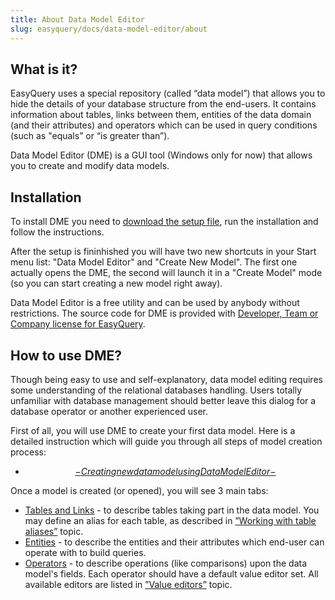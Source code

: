 ```yaml
---
title: About Data Model Editor
slug: easyquery/docs/data-model-editor/about
---
```



## What is it?

EasyQuery uses a special repository (called “data model”) that allows you to hide the details of your database structure from the end-users. It contains information about tables, links between them, entities of the data domain (and their attributes) and operators which can be used in query conditions (such as "equals” or “is greater than”).

Data Model Editor (DME) is a GUI tool (Windows only for now) that allows you to create and modify  data models. 


## Installation

To install DME you need to [download the setup file](https://korzh.com/download/dme_setup.exe), run the installation and follow the instructions. 

After the setup is fininhished you will have two new shortcuts in your Start menu list: "Data Model Editor" and "Create New Model". The first one actually opens the DME, the second will launch it in a "Create Model" mode (so you can start creating a new model right away).

Data Model Editor is a free utility and can be used by anybody without restrictions. The source code for DME is provided with [Developer, Team or Company license for EasyQuery](https://korzh.com/easyquery/licensing).

## How to use DME?

Though being easy to use and self-explanatory, data model editing requires some understanding of the relational databases handling. Users totally unfamiliar with database management should better leave this dialog for a database operator or another experienced user.

First of all, you will use DME to create your first data model. Here is a detailed instruction which will guide you through all steps of model creation process:

 * [$$-Creating new data model using Data Model Editor-$$](//$aid/d3296080-f7cd-4e32-b6ea-1e5319948c82)

Once a model is created (or opened), you will see 3 main tabs:

* [Tables and Links](/data-model-editor/tables-links-page) - to describe tables taking part in the data model. You may define an alias for each table, as described in [”Working with table aliases”](/data-model-editor/working-with-aliases) topic.
* [Entities](/data-model-editor/entities-page) - to describe the entities and their attributes which end-user can operate with to build queries.
* [Operators](/data-model-editor/operators-page) - to describe operations (like comparisons) upon the data model's fields. Each operator should have a default value editor set. All available editors are listed in [”Value editors”](/data-model-editor/value-editors) topic.